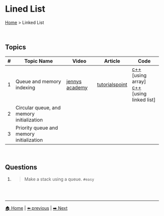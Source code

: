 # Lined List

[Home](./index.md) > Linked List

<br>

## Topics

| # | Topic Name | Video | Article | Code |
|-|-|-|-|-|
| 1 | Queue and memory indexing | [jennys academy](https://www.youtube.com/watch?v=zp6pBNbUB2U) | [tutorialspoint](https://www.tutorialspoint.com/data_structures_algorithms/dsa_queue.htm) | [c++](https://github.com/The-IT-Crew/Interview-Maze/blob/main/Data%20Structures/Queue/queue.cpp) [using array] <br> [c++](https://github.com/The-IT-Crew/Interview-Maze/blob/main/Data%20Structures/Queue/queue.cpp) [using linked list] |
| 2 | Circular queue, and memory initialization | | | |
| 3 | Priority queue and memory initialization | | | |

<br>

## Questions

1. > Make a stack using a queue. `#easy`


<br>
<br>

----
[🏠 Home](./index.md) | 
[⬅️ previous](./stack.md) | 
[➡️ Next]()